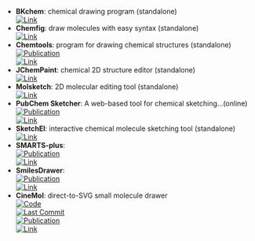 - **BKchem**: chemical drawing program (standalone)  
	[![Link](https://img.shields.io/badge/Link-online-brightgreen?style=for-the-badge&logo=cachet&logoColor=65FF8F)](http://bkchem.zirael.org/)  
- **Chemfig**: draw molecules with easy syntax (standalone)  
	[![Link](https://img.shields.io/badge/Link-online-brightgreen?style=for-the-badge&logo=cachet&logoColor=65FF8F)](https://www.ctan.org/pkg/chemfig)  
- **Chemtools**: program for drawing chemical structures (standalone)  
	[![Publication](https://img.shields.io/badge/Publication-Citations:49-blue?style=for-the-badge&logo=bookstack)](https://doi.org/10.1016/j.cplett.2016.07.039)  
	[![Link](https://img.shields.io/badge/Link-online-brightgreen?style=for-the-badge&logo=cachet&logoColor=65FF8F)](http://ruby.chemie.uni-freiburg.de/~martin/chemtool)  
- **JChemPaint**: chemical 2D structure editor (standalone)  
	[![Link](https://img.shields.io/badge/Link-online-brightgreen?style=for-the-badge&logo=cachet&logoColor=65FF8F)](http://jchempaint.github.io/)  
- **Molsketch**: 2D molecular editing tool (standalone)  
	[![Link](https://img.shields.io/badge/Link-online-brightgreen?style=for-the-badge&logo=cachet&logoColor=65FF8F)](http://sourceforge.net/projects/molsketch)  
- **PubChem Sketcher**: A web-based tool for chemical sketching...(online)  
	[![Publication](https://img.shields.io/badge/Publication-Citations:76-blue?style=for-the-badge&logo=bookstack)](https://doi.org/10.1186%2F1758-2946-1-20)  
	[![Link](https://img.shields.io/badge/Link-online-brightgreen?style=for-the-badge&logo=cachet&logoColor=65FF8F)](http://pubchem.ncbi.nlm.nih.gov/edit2/index.html)  
- **SketchEl**: interactive chemical molecule sketching tool (standalone)  
	[![Link](https://img.shields.io/badge/Link-online-brightgreen?style=for-the-badge&logo=cachet&logoColor=65FF8F)](http://sketchel.sourceforge.net/)  
- **SMARTS-plus**:   
	[![Publication](https://img.shields.io/badge/Publication-Citations:8-blue?style=for-the-badge&logo=bookstack)](https://doi.org/10.1002/minf.202000216)  
	[![Link](https://img.shields.io/badge/Link-online-brightgreen?style=for-the-badge&logo=cachet&logoColor=65FF8F)](https://smarts.plus/)  
- **SmilesDrawer**:   
	[![Publication](https://img.shields.io/badge/Publication-Citations:50-blue?style=for-the-badge&logo=bookstack)](https://doi.org/10.1021/acs.jcim.7b00425)  
	[![Link](https://img.shields.io/badge/Link-offline-red?style=for-the-badge&logo=xamarin&logoColor=red)](https://doc.gdb.tools/smilesDrawer/)  
- **CineMol**: direct-to-SVG small molecule drawer  
	[![Code](https://img.shields.io/github/stars/moltools/cinemol?style=for-the-badge&logo=github)](https://github.com/moltools/cinemol)  
	[![Last Commit](https://img.shields.io/github/last-commit/moltools/cinemol?style=for-the-badge&logo=github)](https://github.com/moltools/cinemol)  
	[![Publication](https://img.shields.io/badge/Publication-Citations:0-blue?style=for-the-badge&logo=bookstack)](https://doi.org/10.1186/s13321-024-00851-y)  
	[![Link](https://img.shields.io/badge/Link-online-brightgreen?style=for-the-badge&logo=cachet&logoColor=65FF8F)](https://moltools.bioinformatics.nl/cinemol)  
